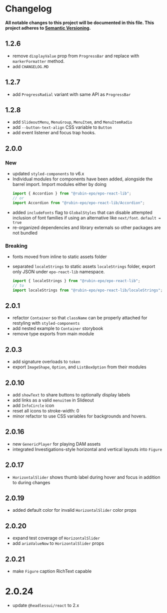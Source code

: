 # Changelog

**All notable changes to this project will be documented in this file. This project adheres to [Semantic Versioning](https://semver.org).**

## 1.2.6

- remove `displayValue` prop from `ProgressBar` and replace with `markerFormatter` method.
- add `CHANGELOG.MD`

## 1.2.7

- add `ProgressRadial` variant with same API as `ProgressBar`

## 1.2.8

- add `SlideoutMenu`, `MenuGroup`, `MenuItem`, and `MenuItemRadio`
- add `--button-text-align` CSS variable to `Button`
- add event listener and focus trap hooks.

## 2.0.0

### New

- updated `styled-components` to v6.x
- Individual modules for components have been added, alongside the barrel import. Import modules either by doing
  ```javascript
  import { Accordion } from "@rubin-epo/epo-react-lib";
  // or
  import Accordion from "@rubin-epo/epo-react-lib/Accordion";
  ```
- added `includeFonts` flag to `GlobalStyles` that can disable attempted inclusion of font families if using an alternative like `next/font`. `default = true`
- re-organized dependencies and library externals so other packages are not bundled

### Breaking

- fonts moved from inline to static assets folder
- separated `localeStrings` to static assets `localeStrings` folder, export only JSON under `epo-react-lib` namespace.

  ```javascript
  import { localeStrings } from "@rubin-epo/epo-react-lib";
  // to
  import localeStrings from "@rubin-epo/epo-react-lib/localeStrings";
  ```

## 2.0.1

- refactor `Container` so that `className` can be properly attached for restyling with `styled-components`
- add nested example to `Container` storybook
- remove type exports from main module

## 2.0.3

- add signature overloads to `token`
- export `ImageShape`, `Option`, and `ListBoxOption` from their modules

## 2.0.10

- add `showText` to share buttons to optionally display labels
- add links as a valid `menuitem` in Slideout
- add `InfoCircle` icon
- reset all icons to stroke-width: 0
- minor refactor to use CSS variables for backgrounds and hovers.

## 2.0.16

- new `GenericPlayer` for playing DAM assets
- integrated Investigations-style horizontal and vertical layouts into `Figure`

## 2.0.17

- `HorizontalSlider` shows thumb label during hover and focus in addition to during changes

## 2.0.19

- added default color for invalid `HorizontalSlider` color props

## 2.0.20

- expand test coverage of `HorizontalSlider`
- add `ariaValueNow` to `HorizontalSlider` props

## 2.0.21

- make `Figure` caption RichText capable

# 2.0.24

- update `@headlessui/react` to 2.x
